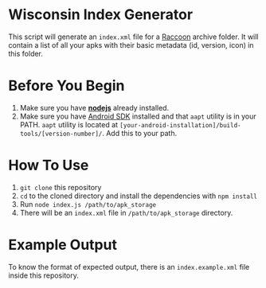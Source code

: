 Wisconsin Index Generator
=========================
This script will generate an `index.xml` file for a [Raccoon](https://github.com/onyxbits/Raccoon) archive folder. It will contain a list of all your apks with their basic metadata (id, version, icon) in this folder.

Before You Begin
==============
1. Make sure you have **[nodejs](http://nodejs.org/)** already installed.
2. Make sure you have [Android SDK](http://developer.android.com/sdk/installing/index.html) installed and that `aapt` utility is in your PATH. `aapt` utility is located at `[your-android-installation]/build-tools/[version-number]/`. Add this to your path.

How To Use
=========================
1. `git clone` this repository 
2. `cd` to the cloned directory and install the dependencies with `npm install`
3. Run `node index.js /path/to/apk_storage`
4. There will be an `index.xml` file in `/path/to/apk_storage` directory.

Example Output
=========================
To know the format of expected output, there is an `index.example.xml` file inside this repository.  
